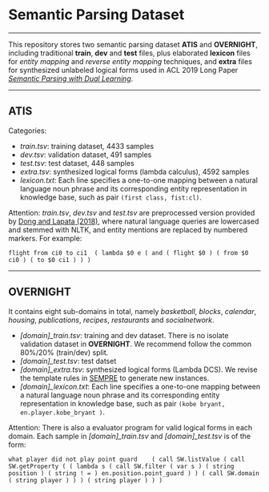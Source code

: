 # **Semantic Parsing Dataset**

----

This repository stores two semantic parsing dataset **ATIS** and **OVERNIGHT**, including traditional __train__, __dev__ and __test__ files, plus elaborated __lexicon__ files for *entity mapping* and *reverse entity mapping* techniques, and __extra__ files for synthesized unlabeled logical forms used in ACL 2019 Long Paper [*Semantic Parsing with Dual Learning*](url).

----

## **ATIS**

Categories:

- *train.tsv*: training dataset, 4433 samples
- *dev.tsv*: validation dataset, 491 samples
- *test.tsv*: test dataset, 448 samples
- *extra.tsv*: synthesized logical forms (lambda calculus), 4592 samples
- *lexicon.txt*: Each line specifies a one-to-one mapping between a natural language noun phrase and its corresponding entity representation in knowledge base, such as pair `(first class, fist:cl)`.

Attention: *train.tsv*, *dev.tsv* and *test.tsv* are preprocessed version provided by [Dong and Lapata (2018)](https://arxiv.org/pdf/1601.01280.pdf), where natural language queries are lowercased and stemmed with NLTK, and entity mentions are replaced by numbered markers. For example:

    flight from ci0 to ci1	( lambda $0 e ( and ( flight $0 ) ( from $0 ci0 ) ( to $0 ci1 ) ) )


----

## **OVERNIGHT**

It contains eight sub-domains in total, namely *basketball*, *blocks*, *calendar*, *housing*, *publications*, *recipes*, *restaurants* and *socialnetwork*.

- *[domain]_train.tsv*: training and dev dataset. There is no isolate validation dataset in **OVERNIGHT**. We recommend follow the common 80%/20% (train/dev) split.
- *[domain]_test.tsv*: test datset
- *[domain]_extra.tsv*: synthesized logical forms (Lambda DCS). We revise the template rules in [SEMPRE](https://github.com/percyliang/sempre) to generate new instances.
- *[domain]_lexicon.txt*: Each line specifies a one-to-one mapping between a natural language noun phrase and its corresponding entity representation in knowledge base, such as pair `(kobe bryant, en.player.kobe_bryant
)`.

Attention: There is also a evaluator program for valid logical forms in each domain. Each sample in *[domain]_train.tsv* and *[domain]_test.tsv* is of the form:

    what player did not play point guard	( call SW.listValue ( call SW.getProperty ( ( lambda s ( call SW.filter ( var s ) ( string position ) ( string ! = ) en.position.point_guard ) ) ( call SW.domain ( string player ) ) ) ( string player ) ) )
